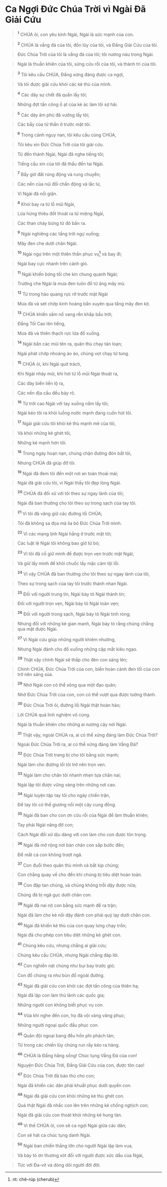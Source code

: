 

# Ca Ngợi Đức Chúa Trời vì Ngài Đã Giải Cứu

> <sup><b>1</b></sup> CHÚA ôi, con yêu kính Ngài, Ngài là sức mạnh của con.
>


> <sup><b>2</b></sup> CHÚA là vầng đá của tôi, đồn lũy của tôi, và Đấng Giải Cứu của tôi.
>


> Đức Chúa Trời của tôi là vầng đá của tôi; tôi nương náu trong Ngài.
>


> Ngài là thuẫn khiên của tôi, sừng cứu rỗi của tôi, và thành trì của tôi.
>


> <sup><b>3</b></sup> Tôi kêu cầu CHÚA, Đấng xứng đáng được ca ngợi,
>


> Và tôi được giải cứu khỏi các kẻ thù của mình.
>


> <sup><b>4</b></sup> Các dây sự chết đã quấn lấy tôi;
>


> Những đợt tấn công ồ ạt của kẻ ác làm tôi sợ hãi.
>


> <sup><b>5</b></sup> Các dây âm phủ đã vướng lấy tôi;
>


> Các bẫy của tử thần ở trước mặt tôi.
>


> <sup><b>6</b></sup> Trong cảnh nguy nan, tôi kêu cầu cùng CHÚA,
>


> Tôi kêu xin Đức Chúa Trời của tôi giải cứu.
>


> Từ đền thánh Ngài, Ngài đã nghe tiếng tôi;
>


> Tiếng cầu xin của tôi đã thấu đến tai Ngài.
>


> <sup><b>7</b></sup> Bấy giờ đất rúng động và rung chuyển;
>


> Các nền của núi đồi chấn động và lắc lư,
>


> Vì Ngài đã nổi giận.
>


> <sup><b>8</b></sup> Khói bay ra từ lỗ mũi Ngài,
>


> Lửa hừng thiêu đốt thoát ra từ miệng Ngài,
>


> Các than cháy bừng từ đó bắn ra.
>


> <sup><b>9</b></sup> Ngài nghiêng các tầng trời ngự xuống;
>


> Mây đen che dưới chân Ngài.
>


> <sup><b>10</b></sup> Ngài ngự trên một thiên thần phục vụ[^1] và bay đi;
>


> Ngài bay cực nhanh trên cánh gió.
>


> <sup><b>11</b></sup> Ngài khiến bóng tối che kín chung quanh Ngài;
>


> Trướng che Ngài là mưa đen tuôn đổ từ áng mây mù.
>


> <sup><b>12</b></sup> Từ trong hào quang rực rỡ trước mặt Ngài
>


> Mưa đá và sét chớp kinh hoàng bắn xuyên qua tầng mây đen kịt.
>


> <sup><b>13</b></sup> CHÚA khiến sấm nổ vang rền khắp bầu trời;
>


> Đấng Tối Cao lên tiếng,
>


> Mưa đá và thiên thạch rực lửa đổ xuống.
>


> <sup><b>14</b></sup> Ngài bắn các mũi tên ra, quân thù chạy tán loạn;
>


> Ngài phát chớp nhoáng ào ào, chúng vọt chạy tứ tung.
>


> <sup><b>15</b></sup> CHÚA ôi, khi Ngài quở trách,
>


> Khi Ngài nhảy mũi, khi hơi từ lỗ mũi Ngài thoát ra,
>


> Các đáy biển liền lộ ra,
>


> Các nền địa cầu đều bày rõ.
>


> <sup><b>16</b></sup> Từ trời cao Ngài với tay xuống nắm lấy tôi;
>


> Ngài kéo tôi ra khỏi luồng nước mạnh đang cuốn hút tôi.
>


> <sup><b>17</b></sup> Ngài giải cứu tôi khỏi kẻ thù mạnh mẽ của tôi,
>


> Và khỏi những kẻ ghét tôi,
>


> Những kẻ mạnh hơn tôi.
>


> <sup><b>18</b></sup> Trong ngày hoạn nạn, chúng chận đường đón bắt tôi,
>


> Nhưng CHÚA đã giúp đỡ tôi.
>


> <sup><b>19</b></sup> Ngài đã đem tôi đến một nơi an toàn thoải mái;
>


> Ngài đã giải cứu tôi, vì Ngài thấy tôi đẹp lòng Ngài.
>


> <sup><b>20</b></sup> CHÚA đã đối xử với tôi theo sự ngay lành của tôi;
>


> Ngài đã ban thưởng cho tôi theo sự trong sạch của tay tôi.
>


> <sup><b>21</b></sup> Vì tôi đã vâng giữ các đường lối CHÚA;
>


> Tôi đã không sa đọa mà lìa bỏ Đức Chúa Trời mình.
>


> <sup><b>22</b></sup> Vì các mạng lịnh Ngài hằng ở trước mặt tôi;
>


> Các luật lệ Ngài tôi không bao giờ từ bỏ;
>


> <sup><b>23</b></sup> Vì tôi đã cố giữ mình để được trọn vẹn trước mặt Ngài,
>


> Và giữ lấy mình để khỏi chuốc lấy mặc cảm tội lỗi.
>


> <sup><b>24</b></sup> Vì vậy CHÚA đã ban thưởng cho tôi theo sự ngay lành của tôi,
>


> Theo sự trong sạch của tay tôi trước thánh nhan Ngài.
>


> <sup><b>25</b></sup> Đối với người trung tín, Ngài bày tỏ Ngài thành tín;
>


> Đối với người trọn vẹn, Ngài bày tỏ Ngài toàn vẹn;
>


> <sup><b>26</b></sup> Đối với người trong sạch, Ngài bày tỏ Ngài tinh ròng;
>


> Nhưng đối với những kẻ gian manh, Ngài bày tỏ rằng chúng chẳng qua mặt được Ngài.
>


> <sup><b>27</b></sup> Vì Ngài cứu giúp những người khiêm nhường,
>


> Nhưng Ngài đánh cho đổ xuống những cặp mắt kiêu ngạo.
>


> <sup><b>28</b></sup> Thật vậy chính Ngài sẽ thắp cho đèn con sáng lên;
>


> Chính CHÚA, Đức Chúa Trời của con, biến hoàn cảnh đen tối của con trở nên sáng sủa.
>


> <sup><b>29</b></sup> Nhờ Ngài con có thể xông qua một đạo quân;
>


> Nhờ Đức Chúa Trời của con, con có thể vượt qua được tường thành.
>


> <sup><b>30</b></sup> Đức Chúa Trời ôi, đường lối Ngài thật hoàn hảo;
>


> Lời CHÚA quả linh nghiệm vô cùng.
>


> Ngài là thuẫn khiên cho những ai nương cậy nơi Ngài.
>


> <sup><b>31</b></sup> Thật vậy, ngoài CHÚA ra, ai có thể xứng đáng làm Đức Chúa Trời?
>


> Ngoài Đức Chúa Trời ra, ai có thể xứng đáng làm Vầng Đá?
>


> <sup><b>32</b></sup> Đức Chúa Trời trang bị cho tôi bằng sức mạnh;
>


> Ngài làm cho đường lối tôi trở nên trọn vẹn.
>


> <sup><b>33</b></sup> Ngài làm cho chân tôi nhanh nhẹn tựa chân nai;
>


> Ngài lập tôi được vững vàng trên những nơi cao.
>


> <sup><b>34</b></sup> Ngài luyện tập tay tôi cho ngày chiến trận,
>


> Để tay tôi có thể giương nổi một cây cung đồng.
>


> <sup><b>35</b></sup> Ngài đã ban cho con ơn cứu rỗi của Ngài để làm thuẫn khiên;
>


> Tay phải Ngài nâng đỡ con;
>


> Cách Ngài đối xử dịu dàng với con làm cho con được tôn trọng.
>


> <sup><b>36</b></sup> Ngài đã mở rộng nơi bàn chân con sắp bước đến;
>


> Để mắt cá con không trượt ngã.
>


> <sup><b>37</b></sup> Con đuổi theo quân thù mình và bắt kịp chúng;
>


> Con chẳng quay về cho đến khi chúng bị tiêu diệt hoàn toàn.
>


> <sup><b>38</b></sup> Con đập tan chúng, và chúng không trỗi dậy được nữa;
>


> Chúng đã bị ngã gục dưới chân con.
>


> <sup><b>39</b></sup> Ngài đã nai nịt con bằng sức mạnh để ra trận;
>


> Ngài đã làm cho kẻ nổi dậy đánh con phải quỳ lạy dưới chân con.
>


> <sup><b>40</b></sup> Ngài đã khiến kẻ thù của con quay lưng chạy trốn;
>


> Ngài đã cho phép con tiêu diệt những kẻ ghét con.
>


> <sup><b>41</b></sup> Chúng kêu cứu, nhưng chẳng ai giải cứu;
>


> Chúng kêu cầu CHÚA, nhưng Ngài chẳng đáp lời.
>


> <sup><b>42</b></sup> Con nghiền nát chúng như bụi bay trước gió;
>


> Con đổ chúng ra như bùn đổ ngoài đường.
>


> <sup><b>43</b></sup> Ngài đã giải cứu con khỏi các đợt tấn công của thiên hạ;
>


> Ngài đã lập con làm thủ lãnh các quốc gia;
>


> Những người con không biết phục vụ con.
>


> <sup><b>44</b></sup> Vừa khi nghe đến con, họ đã vội vàng vâng phục;
>


> Những người ngoại quốc đầu phục con.
>


> <sup><b>45</b></sup> Quân đội ngoại bang đều hồn phi phách tán;
>


> Từ trong các chiến lũy chúng run rẩy kéo ra hàng.
>


> <sup><b>46</b></sup> CHÚA là Đấng hằng sống! Chúc tụng Vầng Đá của con!
>


> Nguyện Đức Chúa Trời, Đấng Giải Cứu của con, được tôn cao!
>


> <sup><b>47</b></sup> Đức Chúa Trời đã báo thù cho con;
>


> Ngài đã khiến các dân phải khuất phục dưới quyền con.
>


> <sup><b>48</b></sup> Ngài đã giải cứu con khỏi những kẻ thù ghét con.
>


> Quả thật Ngài đã nhấc con lên trên những kẻ chống nghịch con;
>


> Ngài đã giải cứu con thoát khỏi những kẻ hung tàn.
>


> <sup><b>49</b></sup> Vì thế CHÚA ôi, con sẽ ca ngợi Ngài giữa các dân;
>


> Con sẽ hát ca chúc tụng danh Ngài.
>


> <sup><b>50</b></sup> Ngài ban chiến thắng lớn cho người Ngài lập làm vua,
>


> Và bày tỏ ơn thương xót đối với người được xức dầu của Ngài,
>


> Tức với Đa-vít và dòng dõi người đời đời.
>

[^1]: nt: chê-rúp (cherub)
